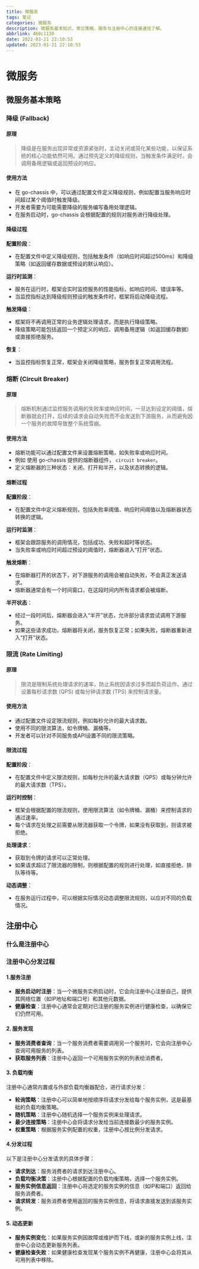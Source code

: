 ```yaml
---
title: 微服务
tags: 笔记
categories: 微服务
description: 微服务基本知识，常见策略，服务与注册中心的连接通信了解。
abbrlink: 460c1130
date: 2022-03-21 22:10:53
updated: 2023-01-21 22:10:53
---
```


# 微服务

## 微服务基本策略

### 降级 (Fallback)

#### 原理 

> 降级是在服务出现异常或资源紧张时，主动关闭或简化某些功能，以保证系统的核心功能依然可用。通过预先定义的降级规则，当触发条件满足时，会调用备用逻辑或返回预设的响应。

#### 使用方法

- 在 go-chassis 中，可以通过配置文件定义降级规则，例如配置当服务响应时间超过某个阈值时触发降级。
- 开发者需要为可能需要降级的服务编写备用处理逻辑。
- 在服务启动时，go-chassis 会根据配置的规则对服务进行降级处理。

#### 降级过程

**配置阶段**：

- 在配置文件中定义降级规则，包括触发条件（如响应时间超过500ms）和降级策略（如返回缓存数据或预设的默认响应）。

**运行时监测**：

- 服务在运行时，框架会实时监控服务的性能指标，如响应时间、错误率等。
- 当监控指标达到降级规则预设的触发条件时，框架将启动降级流程。

**触发降级**：

- 框架将不再调用正常的业务逻辑处理请求，而是执行降级策略。
- 降级策略可能包括返回一个预定义的响应、调用备用逻辑（如返回缓存数据）或直接拒绝服务。

**恢复**：

- 当监控指标恢复正常，框架会关闭降级策略，服务恢复正常调用流程。

### 熔断 (Circuit Breaker)

#### 原理 

> 熔断机制通过监控服务调用的失败率或响应时间，一旦达到设定的阈值，熔断器就会打开，后续的请求会自动失败而不会发送到下游服务，从而避免因一个服务的故障导致整个系统雪崩。

#### 使用方法

- 熔断功能可以通过配置文件来设置熔断策略，如失败率或响应时间。
- 例如 使用 go-chassis 提供的熔断器组件， `circuit breaker`。
- 定义熔断器的三种状态：关闭、打开和半开，以及状态转换的逻辑。

#### 熔断过程

**配置阶段**：

- 在配置文件中定义熔断规则，包括失败率阈值、响应时间阈值以及熔断器状态转换的逻辑。

**运行时监测**：

- 框架会跟踪服务的调用情况，包括成功、失败和超时等状态。
- 当失败率或响应时间超过预设的阈值时，熔断器进入“打开”状态。

**触发熔断**：

- 在熔断器打开的状态下，对下游服务的调用会被自动失败，不会真正发送请求。
- 熔断器通常会有一个时间窗口，在这段时间内所有请求都会被熔断。

**半开状态**：

- 经过一段时间后，熔断器会进入“半开”状态，允许部分请求尝试调用下游服务。
- 如果这些请求成功，熔断器将关闭，服务恢复正常；如果失败，熔断器重新进入“打开”状态。

### 限流 (Rate Limiting)

#### 原理

>  限流是限制系统处理请求的速率，防止系统因请求过多而超负荷运作。通过设置每秒请求数 (QPS) 或每分钟请求数 (TPS) 来控制请求量。

#### 使用方法

- 通过配置文件设定限流规则，例如每秒允许的最大请求数。
- 使用不同的限流算法，如令牌桶、漏桶等。
- 开发者可以针对不同服务或API设置不同的限流策略。

#### 限流过程

**配置阶段**：

- 在配置文件中定义限流规则，如每秒允许的最大请求数（QPS）或每分钟允许的最大请求数（TPS）。

**运行时控制**：

- 框架会根据配置的限流规则，使用限流算法（如令牌桶、漏桶）来控制请求的通过速率。
- 每个请求在处理之前需要从限流器获取一个令牌，如果没有获取到，则请求被拒绝。

**处理请求**：

- 获取到令牌的请求可以正常处理。
- 如果请求超过了限流器的限制，则根据配置的规则进行处理，如直接拒绝、排队等待等。

**动态调整**：

- 在服务运行过程中，可以根据实际情况动态调整限流规则，以应对不同的负载情况。



## 注册中心

### 什么是注册中心



### 注册中心分发过程

#### 1.服务注册

- **服务启动时注册**：当一个微服务实例启动时，它会向注册中心注册自己，提供其网络位置（如IP地址和端口号）和其他元数据。
- **健康检查**：注册中心通常会定期对已注册的服务实例进行健康检查，以确保它们仍然可用。

#### 2. 服务发现

- **服务消费者查询**：当一个服务消费者需要调用另一个服务时，它会向注册中心查询可用服务的列表。
- **获取服务列表**：注册中心返回一个可用服务实例的列表给消费者。

#### 3. 负载均衡

注册中心通常内置或与外部负载均衡器配合，进行请求分发：

- **轮询策略**：注册中心可以简单地按顺序将请求分发给每个服务实例，这是最基础的负载均衡策略。
- **随机策略**：注册中心随机选择一个服务实例来处理请求。
- **最少连接策略**：注册中心会将请求分发给当前连接数最少的服务实例。
- **权重策略**：根据服务实例配置的权重，注册中心按比例分发请求。

#### 4.分发过程

以下是注册中心分发请求的具体步骤：

- **请求到达**：服务消费者的请求到达注册中心。
- **负载均衡决策**：注册中心根据配置的负载均衡策略，选择一个服务实例。
- **服务实例信息返回**：注册中心将选定的服务实例的信息（如IP和端口）返回给服务消费者。
- **请求转发**：服务消费者使用返回的服务实例信息，将请求直接发送到该服务实例。

#### 5. 动态更新

- **服务实例变化**：如果服务实例因故障或维护而下线，或新的服务实例上线，注册中心会动态更新服务列表。
- **健康检查失败**：如果健康检查发现某个服务实例不再健康，注册中心会将其从可用列表中移除。
